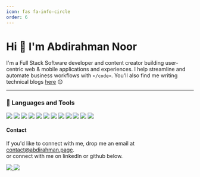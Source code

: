 ```yaml
---
icon: fas fa-info-circle
order: 6
---
```


# Hi 👋 I'm Abdirahman Noor

I'm a Full Stack Software developer and content creator building user-centric web & mobile applications and experiences. I help streamline and automate business workflows with `</code>`. You'll also find me writing technical blogs [here](https://blog.abdirahman.page) 😊

---

### 🧰 Languages and Tools

<div>
  <img src="https://skillicons.dev/icons?i=typescript" />
  <img src="https://skillicons.dev/icons?i=javascript" />
  <img src="https://skillicons.dev/icons?i=react" />
  <img src="https://skillicons.dev/icons?i=tailwind" />
  <img src="https://skillicons.dev/icons?i=nodejs" />
  <img src="https://skillicons.dev/icons?i=postgresql" />
  <img src="https://skillicons.dev/icons?i=docker" />
  <img src="https://skillicons.dev/icons?i=git" />
  <img src="https://skillicons.dev/icons?i=linux" />
  <img src="https://skillicons.dev/icons?i=aws" />
  <img src="https://skillicons.dev/icons?i=gcp" />
  <img src="https://skillicons.dev/icons?i=cloudflare" />
</div>

#### Contact

If you'd like to connect with me, drop me an email at <a href="mailto:contact@abdirahman.page">contact@abdirahman.page.</a> <br> or connect with me on linkedIn or github below.

<div>
  <a target="_blank" href="https://www.linkedin.com/in/abdirahmn1/">
    <img src="https://skillicons.dev/icons?i=linkedin" />
  </a>
  <a target="_blank" href="https://github.com/abdirahmn1">
    <img src="https://skillicons.dev/icons?i=github" />
  </a>
</div>
